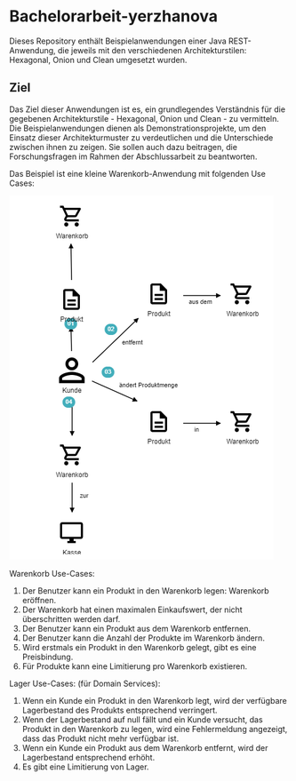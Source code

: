 # Bachelorarbeit-yerzhanova

Dieses Repository enthält Beispielanwendungen einer Java REST-Anwendung, 
die jeweils mit den verschiedenen Architekturstilen: Hexagonal, Onion und Clean umgesetzt wurden.

## Ziel
Das Ziel dieser Anwendungen ist es, ein grundlegendes Verständnis für die gegebenen Architekturstile - 
Hexagonal, Onion und Clean - zu vermitteln.
Die Beispielanwendungen dienen als Demonstrationsprojekte, 
um den Einsatz dieser Architekturmuster zu verdeutlichen und die Unterschiede zwischen ihnen zu zeigen.
Sie sollen auch dazu beitragen, die Forschungsfragen im Rahmen der Abschlussarbeit zu beantworten.

Das Beispiel ist eine kleine Warenkorb-Anwendung mit folgenden Use Cases:

![Warenkorb.png](fig%2FWarenkorb.png)

Warenkorb Use-Cases:
1. Der Benutzer kann ein Produkt in den Warenkorb legen: Warenkorb eröffnen.
2. Der Warenkorb hat einen maximalen Einkaufswert, der nicht überschritten werden darf.
3. Der Benutzer kann ein Produkt aus dem Warenkorb entfernen.
4. Der Benutzer kann die Anzahl der Produkte im Warenkorb ändern.
5. Wird erstmals ein Produkt in den Warenkorb gelegt, gibt es eine Preisbindung.
6. Für Produkte kann eine Limitierung pro Warenkorb existieren.

Lager Use-Cases: (für Domain Services):
1. Wenn ein Kunde ein Produkt in den Warenkorb legt, wird der verfügbare Lagerbestand des Produkts entsprechend verringert.
2. Wenn der Lagerbestand auf null fällt und ein Kunde versucht, das Produkt in den Warenkorb zu legen, wird eine Fehlermeldung angezeigt, dass das Produkt nicht mehr verfügbar ist.
3. Wenn ein Kunde ein Produkt aus dem Warenkorb entfernt, wird der Lagerbestand entsprechend erhöht.
4. Es gibt eine Limitierung von Lager.
